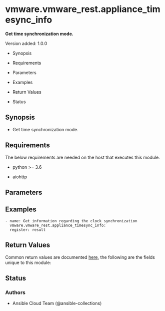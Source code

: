 # vmware.vmware_rest.appliance_timesync_info

**Get time synchronization mode.**

Version added: 1.0.0


* Synopsis


* Requirements


* Parameters


* Examples


* Return Values


* Status

## Synopsis


* Get time synchronization mode.

## Requirements

The below requirements are needed on the host that executes this
module.


* python >= 3.6


* aiohttp

## Parameters

## Examples

```
- name: Get information regarding the clock synchronization
  vmware.vmware_rest.appliance_timesync_info:
  register: result
```

## Return Values

Common return values are documented [here](https://docs.ansible.com/ansible/latest/reference_appendices/common_return_values.html#common-return-values),
the following are the fields unique to this module:

## Status

### Authors


* Ansible Cloud Team (@ansible-collections)

